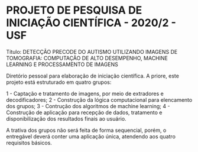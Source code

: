 # PROJETO DE PESQUISA DE INICIAÇÃO CIENTÍFICA - 2020/2 - USF

Título: DETECÇÃO PRECODE DO AUTISMO UTILIZANDO IMAGENS DE TOMOGRAFIA: COMPUTAÇÃO DE ALTO DESEMPENHO, MACHINE LEARNING E PROCESSAMENTO DE IMAGENS

Diretório pessoal para elaboração de iniciação científica. A priore, este projeto está estruturado em quatro grupos:

1 - Captação e tratamento de imagens, por meio de extradores e decodificadores;
2 - Construção da lógica computacional para elencamento dos grupos;
3 - Contrução dos algoritmos de machine learning;
4 - Construção de aplicação para recepção de dados, tratamento e disponibilização dos resultados finais ao usuário.

A trativa dos grupos não será feita de forma sequencial, porém, o entregável deverá conter uma aplicação única, atendendo aos quatro requisitos básicos.
